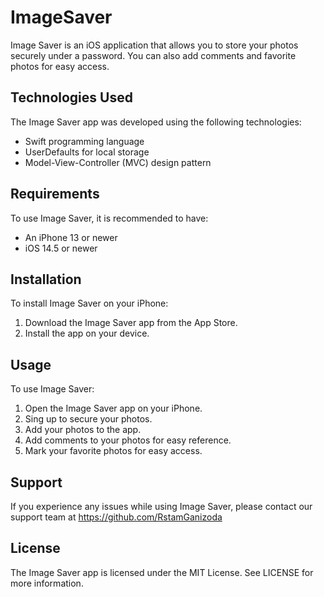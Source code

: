 # ImageSaver

Image Saver is an iOS application that allows you to store your photos securely under a password. You can also add comments and favorite photos for easy access.

## Technologies Used

The Image Saver app was developed using the following technologies:
- Swift programming language
- UserDefaults for local storage
- Model-View-Controller (MVC) design pattern

## Requirements

To use Image Saver, it is recommended to have:
- An iPhone 13 or newer
- iOS 14.5 or newer

## Installation

To install Image Saver on your iPhone:
1. Download the Image Saver app from the App Store.
2. Install the app on your device.

## Usage

To use Image Saver:
1. Open the Image Saver app on your iPhone.
2. Sing up to secure your photos.
3. Add your photos to the app.
4. Add comments to your photos for easy reference.
5. Mark your favorite photos for easy access.

## Support
If you experience any issues while using Image Saver, please contact our support team at https://github.com/RstamGanizoda

## License
The Image Saver app is licensed under the MIT License. See LICENSE for more information.
